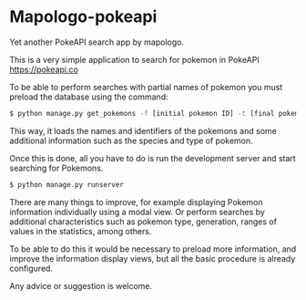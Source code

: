 # Mapologo-pokeapi

Yet another PokeAPI search app by mapologo.

This is a very simple application to search for pokemon in PokeAPI
https://pokeapi.co

To be able to perform searches with partial names of pokemon you must preload
the database using the command:

```bash
$ python manage.py get_pokemons -f [initial pokemon ID] -t [final pokemon ID] -t [final pokemon ID]
```

This way, it loads the names and identifiers of the pokemons and some additional
information such as the species and type of pokemon.

Once this is done, all you have to do is run the development server and start
searching for Pokemons.

```bash
$ python manage.py runserver
```

There are many things to improve, for example displaying Pokemon information
individually using a modal view. Or perform searches by additional
characteristics such as pokemon type, generation, ranges of values in the
statistics, among others.

To be able to do this it would be necessary to preload more information, and
improve the information display views, but all the basic procedure is already
configured.

Any advice or suggestion is welcome.


